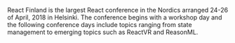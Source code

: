React Finland is the largest React conference in the Nordics arranged 24-26 of April, 2018 in Helsinki. The conference begins with a workshop day and the following conference days include topics ranging from state management to emerging topics such as ReactVR and ReasonML.
